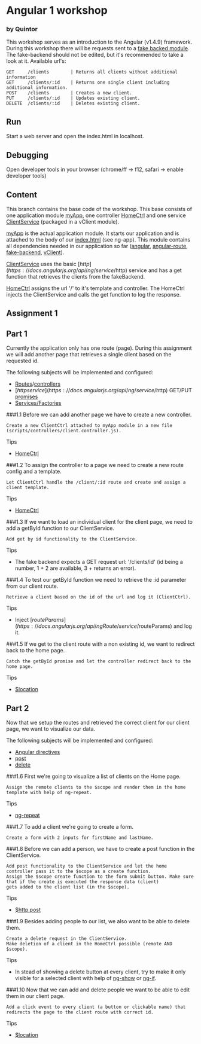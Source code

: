# Angular 1 workshop
### by Quintor
This workshop serves as an introduction to the Angular (v1.4.9) framework. During this workshop there will be requests sent to 
a [fake backed module](../master/libs/fake-backend.js).  The fake-backend should not be edited, but it's recommended to take a
look at it. Available url's:
```
GET     /clients        | Returns all clients without additional information
GET     /clients/:id    | Returns one single client including additional information.
POST    /clients        | Creates a new client.
PUT     /clients/:id    | Updates existing client.
DELETE  /clients/:id    | Deletes existing client.
```

## Run
Start a web server and open the index.html in localhost.

## Debugging
Open developer tools in your browser (chrome/ff -> f12, safari -> enable developer tools)

## Content
This branch contains the base code of the workshop. This base consists of one application module [myApp](../master/scripts/app.js), one 
controller [HomeCtrl](../master/scripts/controllers/home.controller.js) and one service [ClientService](../master/scripts/services/client.service.js) (packaged in a vClient module).

[myApp](../master/scripts/app.js) is the actual application module. It starts our application and is attached to the body of our [index.html](../master/index.html) (see ng-app). This module 
contains all dependencies needed in our application so far ([angular](../master/libs/angular.js), [angular-route](../master/libs/angular-route.js), [fake-backend](../master/libs/fake-backend.js), [vClient](../master/scripts/services/client.service.js)).

[ClientService](../master/scripts/services/client.service.js) uses the basic [$http](https://docs.angularjs.org/api/ng/service/$http) service and has a get function that retrieves the clients from the fakeBackend.

[HomeCtrl](../master/scripts/controllers/home.controller.js) assigns the url '/' to it's template and controller. The HomeCtrl injects the ClientService and calls
the get function to log the response.

## Assignment 1
## Part 1
Currently the application only has one route (page). During this assignment we will add another page that retrieves a single client based on the 
requested id. 

The following subjects will be implemented and configured:
-  [Routes](https://docs.angularjs.org/api/ngRoute/provider/$routeProvider)/[controllers](https://docs.angularjs.org/guide/controller)
-  [$http service](https://docs.angularjs.org/api/ng/service/$http) GET/PUT [promises](https://docs.angularjs.org/api/ng/service/$q#the-promise-api)
-  [Services/Factories](https://docs.angularjs.org/guide/services)

###1.1
Before we can add another page we have to create a new controller.
```
Create a new ClientCtrl attached to myApp module in a new file (scripts/controllers/client.controller.js).
```
Tips
- [HomeCtrl](../master/scripts/controllers/home.controller.js)

###1.2
To assign the controller to a page we need to create a new route config and a template.
```
Let ClientCtrl handle the /client/:id route and create and assign a client template.
```
Tips
- [HomeCtrl](../master/scripts/controllers/home.controller.js)

###1.3
If we want to load an individual client for the client page, we need to add a getById function to our ClientService.
```
Add get by id functionality to the ClientService.
```
Tips
- The fake backend expects a GET request url: '/clients/id' (id being a number, 1 + 2 are available, 3 + returns an error).

###1.4
To test our getById function we need to retrieve the :id parameter from our client route.
```
Retrieve a client based on the id of the url and log it (ClientCtrl).
```
Tips
- Inject [$routeParams](https://docs.angularjs.org/api/ngRoute/service/$routeParams) and log it.

###1.5
If we get to the client route with a non existing id, we want to redirect back to the home page.
```
Catch the getById promise and let the controller redirect back to the home page.
```
Tips
- [$location]()

## Part 2
Now that we setup the routes and retrieved the correct client for our client page, we want to visualize our data.

The following subjects will be implemented and configured:
- [Angular directives]()
- [post]()
- [delete]()


###1.6
First we're going to visualize a list of clients on the Home page.
```
Assign the remote clients to the $scope and render them in the home template with help of ng-repeat.
```

Tips
- [ng-repeat]()

###1.7
To add a client we're going to create a form.
```
Create a form with 2 inputs for firstName and lastName.
```

###1.8
Before we can add a person, we have to create a post function in the ClientService.
```
Add post functionality to the ClientService and let the home controller pass it to the $scope as a create function.
Assign the $scope create function to the form submit button. Make sure that if the create is executed the response data (client)
gets added to the client list (in the $scope).
```

Tips
- [$http.post]()

###1.9
Besides adding people to our list, we also want to be able to delete them.
```
Create a delete request in the ClientService. 
Make deletion of a client in the HomeCtrl possible (remote AND $scope). 
```

Tips
- In stead of showing a delete button at every client, try to make it only visible for a selected client with help of
[ng-show]() or [ng-if]().

###1.10
Now that we can add and delete people we want to be able to edit them in our client page.
```
Add a click event to every client (a button or clickable name) that redirects the page to the client route with correct id.
```

Tips
- [$location]()
